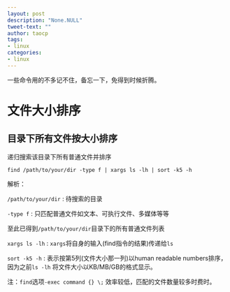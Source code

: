 ```yaml
---
layout: post
description: "None.NULL"
tweet-text: ""
author: taocp
tags:
- linux
categories:
- linux
---
```


一些命令用的不多记不住，备忘一下，免得到时候折腾。

# 文件大小排序

## 目录下所有文件按大小排序
递归搜索该目录下所有普通文件并排序


`find /path/to/your/dir -type f | xargs ls -lh | sort -k5 -h`

解析：

`/path/to/your/dir` : 待搜索的目录

`-type f` : 只匹配普通文件如文本、可执行文件、多媒体等等

至此已得到`/path/to/your/dir`目录下的所有普通文件列表

`xargs ls -lh` : `xargs`将自身的输入(find指令的结果)传递给`ls`

`sort -k5 -h` : 表示按第5列(文件大小那一列)以human readable numbers排序，因为之前`ls -lh` 将文件大小以KB/MB/GB的格式显示。

注：`find`选项`-exec command {} \;` 效率较低，匹配的文件数量较多时费时。


